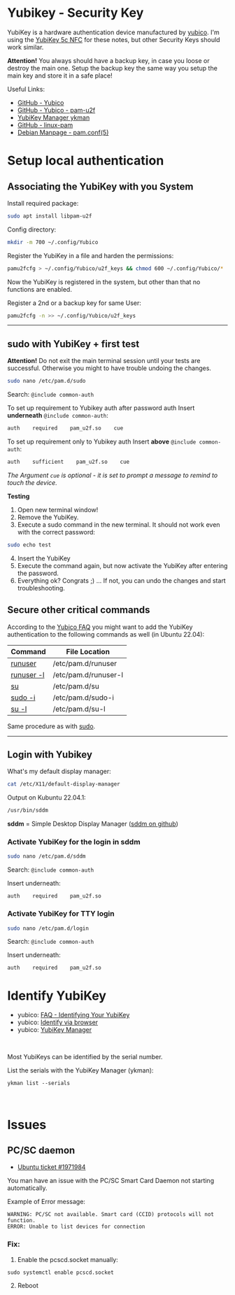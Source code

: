 # Yubikey - Security Key

YubiKey is a hardware authentication device manufactured by [yubico](https://www.yubico.com).  I'm using the [YubiKey 5c NFC](https://www.yubico.com/product/yubikey-5c-nfc) for these notes, but other Security Keys should work similar.

**Attention!** You always should have a backup key, in case you loose or destroy the main one. Setup the backup key the same way you setup the main key and store it in a safe place!

Useful Links:

- [GitHub - Yubico](https://github.com/Yubico)
- [GitHub - Yubico - pam-u2f](https://github.com/Yubico/pam-u2f)
- [YubiKey Manager ykman](https://docs.yubico.com/software/yubikey/tools/ykman/index.html)
- [GitHub - linux-pam](https://github.com/linux-pam/linux-pam)
- [Debian Manpage - pam.conf\(5\)](https://manpages.debian.org/pam.conf.5.en.html)

# Setup local authentication

## Associating the YubiKey with you System

Install required package:

```bash
sudo apt install libpam-u2f
```

Config directory:  

```bash
mkdir -m 700 ~/.config/Yubico
```

Register the YubiKey in a file and harden the permissions:

```bash
pamu2fcfg > ~/.config/Yubico/u2f_keys && chmod 600 ~/.config/Yubico/*
```

Now the YubiKey is registered in the system, but other than that no functions are enabled.

Register a 2nd or a backup key for same User:

```bash
pamu2fcfg -n >> ~/.config/Yubico/u2f_keys
```  

------

## sudo with YubiKey + first test ##

**Attention!** Do not exit the main terminal session until your tests are successful. Otherwise you might to have trouble undoing the changes.

```bash
sudo nano /etc/pam.d/sudo
```  

Search: `@include common-auth`  

To set up requirement to Yubikey auth after password auth Insert **underneath** `@include common-auth`:
```bash
auth    required    pam_u2f.so    cue
```  

To set up requirement only to Yubikey auth Insert **above** `@include common-auth`:
```bash
auth    sufficient    pam_u2f.so    cue
```  

_The Argument `cue` is optional - it is set to prompt a message to remind to touch the device._

**Testing**

1. Open new terminal window!
2. Remove the YubiKey.
3. Execute a sudo command in the new terminal. It should not work even with the correct password:  
```bash
sudo echo test
```  
 4. Insert the YubiKey
5. Execute the command again, but now activate the YubiKey after entering the password.
6. Everything ok? Congrats ;) ... If not, you can undo the changes and start troubleshooting.

## Secure other critical commands

According to the [Yubico FAQ](https://support.yubico.com) you might want to add the YubiKey authentication to the following commands as well (in Ubuntu 22.04):

| Command                                                                         | File Location        |
| ------------------------------------------------------------------------------- | -------------------- |
| [runuser](https://manpages.ubuntu.com/manpages/jammy/en/man1/runuser.1.html)    | /etc/pam.d/runuser   |
| [runuser -l](https://manpages.ubuntu.com/manpages/jammy/en/man1/runuser.1.html) | /etc/pam.d/runuser-l |
| [su](https://manpages.ubuntu.com/manpages/jammy/en/man1/su.1.html)              | /etc/pam.d/su        |
| [sudo -i](https://manpages.ubuntu.com/manpages/jammy/en/man8/sudo.8.html)       | /etc/pam.d/sudo-i    |
| [su -l](https://manpages.ubuntu.com/manpages/jammy/en/man1/su.1.html)           | /etc/pam.d/su-l      |

Same procedure as with [sudo](#sudo%20with%20YubiKey%20+%20first%20test).

------

## Login with Yubikey

What's my default display manager:

```bash
cat /etc/X11/default-display-manager
```

Output on Kubuntu 22.04.1:
```bash
/usr/bin/sddm
```  

**sddm** = Simple Desktop Display Manager ([sddm on github](https://github.com/sddm/sddm))

### Activate YubiKey for the login in sddm

```bash
sudo nano /etc/pam.d/sddm
```  

Search: `@include common-auth`  

Insert underneath:
```text
auth    required    pam_u2f.so
```  

### Activate YubiKey for TTY login

```bash
sudo nano /etc/pam.d/login
```  

Search: `@include common-auth`  

Insert underneath:
```text
auth    required    pam_u2f.so
```  

# Identify YubiKey

- yubico: [FAQ - Identifying Your YubiKey](https://support.yubico.com/hc/en-us/articles/360013642100-Identifying-Your-YubiKey)
- yubico: [Identify via browser](https://www.yubico.com/products/identifying-your-yubikey/)
- yubico: [YubiKey Manager](https://www.yubico.com/support/download/yubikey-manager/)

</br>

Most YubiKeys can be identified by the serial number. 

List the serials with the YubiKey Manager (ykman): 
```shell
ykman list --serials
```

</br>

# Issues

## PC/SC daemon

- [Ubuntu ticket #1971984](https://bugs.launchpad.net/ubuntu/+source/pcsc-lite/+bug/1971984)

You man have an issue with the PC/SC Smart Card Daemon not starting automatically.

Example of Error message:

```shell
WARNING: PC/SC not available. Smart card (CCID) protocols will not function.  
ERROR: Unable to list devices for connection
```

### Fix:

1. Enable the pcscd.socket manually:

```shell
sudo systemctl enable pcscd.socket
```

2. Reboot